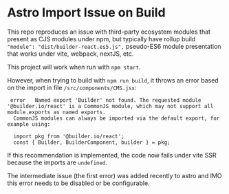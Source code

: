# Astro Import Issue on Build

This repo reproduces an issue with third-party ecosystem modules that present as CJS modules under npm,
but typically have rollup build `"module": "dist/builder-react.es5.js",` pseudo-ES6 module presentation that
works under vite, webpack, nextJS, etc.

This project will work when run with `npm start`.

However, when trying to build with `npm run build`, it throws an error based on the import in
file `/src/components/CMS.jsx`:

```
 error   Named export 'Builder' not found. The requested module '@builder.io/react' is a CommonJS module, which may not support all module.exports as named exports.
  CommonJS modules can always be imported via the default export, for example using:
  
  import pkg from '@builder.io/react';
  const { Builder, BuilderComponent, builder } = pkg;
```

If this recommendation is implemented, the code now fails under vite SSR because the imports are `undefined`.

The intermediate issue (the first error) was added recently to astro and IMO this error needs to be disabled or be
configurable.